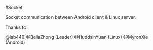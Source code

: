 #Socket

Socket communication between Android client & Linux server.

Thanks to:

@lab440
@BellaZhong (Leader)
@HuddsinYuan (Linux)
@MyronXie (Android)